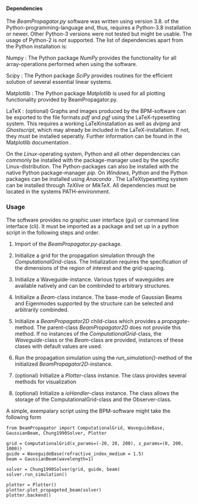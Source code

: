 #### Dependencies

The *BeamPropagator.py* software was written using version 3.8. of the
Python-programming-language and, thus, requires a Python-3.8
installation or newer. Other Python-3 versions were not tested but might
be usable. The usage of Python-2 is *not* supported. The list of
dependencies apart from the Python installation is:

Numpy : The Python package *NumPy* provides the functionality for all
    array-operations performed when using the software.

Scipy : The Python package *SciPy* provides routines for the efficient
    solution of several essential linear systems.

Matplotlib : The Python package *Matplotlib* is used for all plotting
    functionality provided by BeamPropagator.py.

LaTeX : (optional) Graphs and images produced by the BPM-software can be
    exported to the file formats *pdf* and *pgf* using the
    LaTeX-typesetting system. This requires a working LaTeXinstallation
    as well as *dvipng* and *Ghostscript*, which may already be included
    in the LaTeX-installation. If not, they must be installed seperatly.
    Further information can be found in the Matplotlib documentation .

On the *Linux*-operating system, Python and all other dependencies can
commonly be installed with the package-manager used by the specific
Linux-distribution. The Python-packages can also be installed with the
native Python package-manager *pip*. On *Windows*, Python and the Python
packages can be installed using *Anaconda* . The LaTeXtypesetting system
can be installed through *TeXlive* or *MikTeX*. All dependencies must be
located in the systems PATH-environment.

### Usage

The software provides no graphic user interface (gui) or command line
interface (cli). It must be imported as a package and set up in a python
script in the following steps and order. 

1.  Import of the *BeamPropagator.py*-package.

2.  Initialize a grid for the propagation simulation through the
    *ComputationalGrid*-class. The Intialization requires the
    specification of the dimensions of the region of interest and the
    grid-spacing.

3.  Initialize a Waveguide-instance. Various types of waveguides are
    available natively and can be combinded to arbitrary structures. 

4.  Initialize a *Beam*-class instance. The base-mode of Gaussian Beams
    and Eigenmodes supported by the structure can be selected and
    arbitrarily combinded.

5.  Initialize a *BeamPropagator2D* child-class which provides a
    *propagate*-method. The parent-class *BeamPropagator2D* does not
    provide this method. If no instances of the
    *ComputationalGrid*-class, the *Waveguide*-class or the *Beam*-class
    are provided, instances of these clases with default values are
    used.

6.  Run the propagation simulation using the *run\_simulation()*-method
    of the initialized *BeamPropagator2D*-instance.

7.  (optional) Initialize a *Plotter*-class instance. The class provides
    several methods for visualization

8.  (optional) Initialize a *ioHandler*-class instance. The class allows
    the storage of the ComputationalGrid-class and the Observer-class.
    
A simple, exempalary script
using the BPM-software might take the following form

``` {.python breaklines="true" breakafter="-"}
from BeamPropagator import ComputationalGrid, WaveguideBase, GaussianBeam, Chung1990Solver, Plotter

grid = ComputationalGrid(x_params=(-20, 20, 200), z_params=(0, 200, 1000))
guide = WaveguideBase(refractive_index_medium = 1.5)
beam = GaussianBeam(wavelength=1)

solver = Chung1990Solver(grid, guide, beam)
solver.run_simulation()

plotter = Plotter()
plotter.plot_propageted_beam(solver)
plotter.backend()
```
